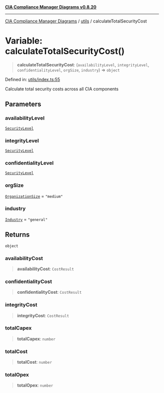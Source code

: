 [**CIA Compliance Manager Diagrams v0.8.20**](../../README.md)

***

[CIA Compliance Manager Diagrams](../../modules.md) / [utils](../README.md) / calculateTotalSecurityCost

# Variable: calculateTotalSecurityCost()

> **calculateTotalSecurityCost**: (`availabilityLevel`, `integrityLevel`, `confidentialityLevel`, `orgSize`, `industry`) => `object`

Defined in: [utils/index.ts:55](https://github.com/Hack23/cia-compliance-manager/blob/9180e2700dca841f6711d7243c036db4de73db57/src/utils/index.ts#L55)

Calculate total security costs across all CIA components

## Parameters

### availabilityLevel

[`SecurityLevel`](../../types/cia/type-aliases/SecurityLevel.md)

### integrityLevel

[`SecurityLevel`](../../types/cia/type-aliases/SecurityLevel.md)

### confidentialityLevel

[`SecurityLevel`](../../types/cia/type-aliases/SecurityLevel.md)

### orgSize

[`OrganizationSize`](../costCalculationUtils/type-aliases/OrganizationSize.md) = `"medium"`

### industry

[`Industry`](../costCalculationUtils/type-aliases/Industry.md) = `"general"`

## Returns

`object`

### availabilityCost

> **availabilityCost**: `CostResult`

### confidentialityCost

> **confidentialityCost**: `CostResult`

### integrityCost

> **integrityCost**: `CostResult`

### totalCapex

> **totalCapex**: `number`

### totalCost

> **totalCost**: `number`

### totalOpex

> **totalOpex**: `number`
